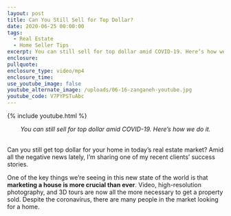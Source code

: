 ```yaml
---
layout: post
title: Can You Still Sell for Top Dollar?
date: 2020-06-25 00:00:00
tags:
  - Real Estate
  - Home Seller Tips
excerpt: You can still sell for top dollar amid COVID-19. Here’s how we do it.
enclosure:
pullquote:
enclosure_type: video/mp4
enclosure_time:
use_youtube_image: false
youtube_alternate_image: /uploads/06-16-zanganeh-youtube.jpg
youtube_code: V7PYPSTuAbc
---
```


{% include youtube.html %}

<center><em>You can still sell for top dollar amid COVID-19. Here’s how we do it.</em></center>

<br>Can you still get top dollar for your home in today’s real estate market? Amid all the negative news lately, I’m sharing one of my recent clients’ success stories.

One of the key things we’re seeing in this new state of the world is that **marketing a house is more crucial than ever**. Video, high-resolution photography, and 3D tours are now all the more necessary to get a property sold. Despite the coronavirus, there are many people in the market looking for a home.